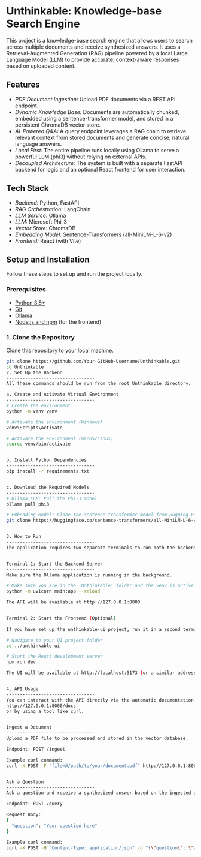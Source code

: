 # Unthinkable: Knowledge-base Search Engine

This project is a knowledge-base search engine that allows users to search across multiple documents and receive synthesized answers. It uses a Retrieval-Augmented Generation (RAG) pipeline powered by a local Large Language Model (LLM) to provide accurate, context-aware responses based on uploaded content.

## Features

- *PDF Document Ingestion:* Upload PDF documents via a REST API endpoint.  
- *Dynamic Knowledge Base:* Documents are automatically chunked, embedded using a sentence-transformer model, and stored in a persistent ChromaDB vector store.  
- *AI-Powered Q&A:* A query endpoint leverages a RAG chain to retrieve relevant context from stored documents and generate concise, natural language answers.  
- *Local First:* The entire pipeline runs locally using Ollama to serve a powerful LLM (phi3) without relying on external APIs.  
- *Decoupled Architecture:* The system is built with a separate FastAPI backend for logic and an optional React frontend for user interaction.

## Tech Stack

- *Backend:* Python, FastAPI  
- *RAG Orchestration:* LangChain  
- *LLM Service:* Ollama  
- *LLM:* Microsoft Phi-3  
- *Vector Store:* ChromaDB  
- *Embedding Model:* Sentence-Transformers (all-MiniLM-L-6-v2)  
- *Frontend:* React (with Vite)

## Setup and Installation

Follow these steps to set up and run the project locally.

### Prerequisites

- [Python 3.8+](https://www.python.org/downloads/)  
- [Git](https://git-scm.com/downloads)  
- [Ollama](https://ollama.com)  
- [Node.js and npm](https://nodejs.org/en/download) (for the frontend)

### 1. Clone the Repository

Clone this repository to your local machine.

```bash
git clone https://github.com/Your-GitHub-Username/Unthinkable.git
cd Unthinkable
2. Set Up the Backend
---------------------------------
All these commands should be run from the root Unthinkable directory.

a. Create and Activate Virtual Environment
---------------------------------
# Create the environment
python -m venv venv

# Activate the environment (Windows)
venv\Scripts\activate

# Activate the environment (macOS/Linux)
source venv/bin/activate


b. Install Python Dependencies
---------------------------------
pip install -r requirements.txt


c. Download the Required Models
---------------------------------
# Ollama LLM: Pull the Phi-3 model
ollama pull phi3

# Embedding Model: Clone the sentence-transformer model from Hugging Face into a local folder named local_model
git clone https://huggingface.co/sentence-transformers/all-MiniLM-L-6-v2 local_model


3. How to Run
---------------------------------
The application requires two separate terminals to run both the backend and the frontend.


Terminal 1: Start the Backend Server
---------------------------------
Make sure the Ollama application is running in the background.

# Make sure you are in the 'Unthinkable' folder and the venv is active
python -m uvicorn main:app --reload

The API will be available at http://127.0.0.1:8000


Terminal 2: Start the Frontend (Optional)
---------------------------------
If you have set up the unthinkable-ui project, run it in a second terminal.

# Navigate to your UI project folder
cd ../unthinkable-ui

# Start the React development server
npm run dev

The UI will be available at http://localhost:5173 (or a similar address shown in the terminal).


4. API Usage
---------------------------------
You can interact with the API directly via the automatic documentation at:
http://127.0.0.1:8000/docs
or by using a tool like curl.


Ingest a Document
---------------------------------
Upload a PDF file to be processed and stored in the vector database.

Endpoint: POST /ingest

Example curl command:
curl -X POST -F "file=@/path/to/your/document.pdf" http://127.0.0.1:8000/ingest


Ask a Question
---------------------------------
Ask a question and receive a synthesized answer based on the ingested documents.

Endpoint: POST /query

Request Body:
{
  "question": "Your question here"
}

Example curl command:
curl -X POST -H "Content-Type: application/json" -d "{\"question\": \"What is light?\"}" http://127.0.0.1:8000/query
